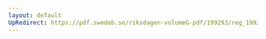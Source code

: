 ```yaml
---
layout: default
UpRedirect: https://pdf.swedeb.se/riksdagen-volumeG-pdf/199293/reg_199293_JoU/reg_199293_JoU_0002.pdf
---
```

